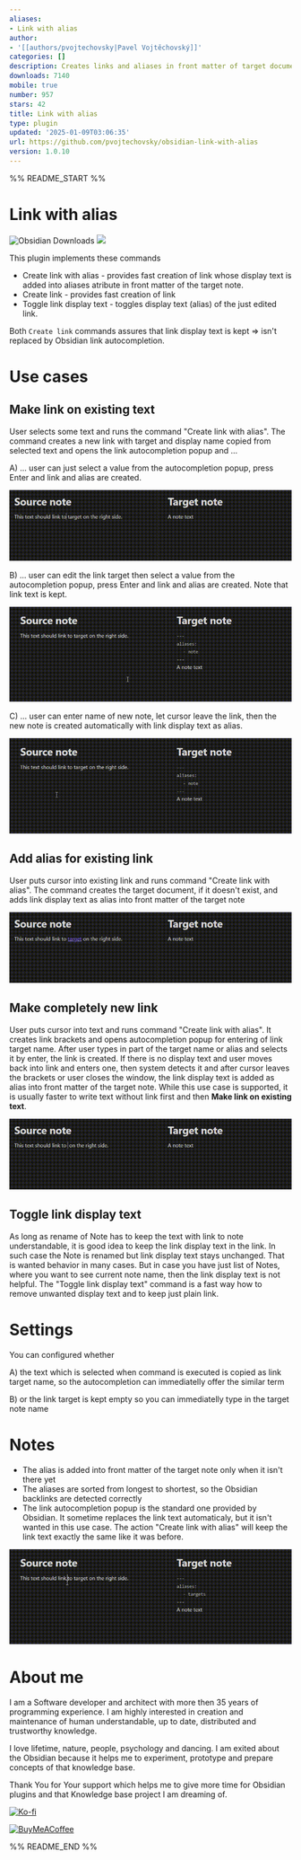 ```yaml
---
aliases:
- Link with alias
author:
- '[[authors/pvojtechovsky|Pavel Vojtěchovský]]'
categories: []
description: Creates links and aliases in front matter of target document
downloads: 7140
mobile: true
number: 957
stars: 42
title: Link with alias
type: plugin
updated: '2025-01-09T03:06:35'
url: https://github.com/pvojtechovsky/obsidian-link-with-alias
version: 1.0.10
---
```


%% README_START %%

# Link with alias

![Obsidian Downloads](https://img.shields.io/badge/dynamic/json?logo=obsidian&color=%23483699&label=downloads&query=%24%5B%22link-with-alias%22%5D.downloads&url=https%3A%2F%2Fraw.githubusercontent.com%2Fobsidianmd%2Fobsidian-releases%2Fmaster%2Fcommunity-plugin-stats.json&style=plastic) ![](https://img.shields.io/github/v/release/pvojtechovsky/obsidian-link-with-alias?label=Latest%20Release&style=plastic)

This plugin implements these commands

-   Create link with alias - provides fast creation of link whose display text is added into aliases atribute in front matter of the target note.
-   Create link - provides fast creation of link
-   Toggle link display text - toggles display text (alias) of the just edited link.

Both `Create link` commands assures that link display text is kept => isn't replaced by Obsidian link autocompletion.

# Use cases

## Make link on existing text

User selects some text and runs the command "Create link with alias". The command creates a new link with target and display name copied from selected text and opens the link autocompletion popup and ...

A) ... user can just select a value from the autocompletion popup, press Enter and link and alias are created.

![Run command, press Enter, done](https://raw.githubusercontent.com/pvojtechovsky/obsidian-link-with-alias/HEAD/use-case1.gif)

B) ... user can edit the link target then select a value from the autocompletion popup, press Enter and link and alias are created. Note that link text is kept.

![Run command, edit link, select in autocompletion, press Enter, done](https://raw.githubusercontent.com/pvojtechovsky/obsidian-link-with-alias/HEAD/use-case5.gif)

C) ... user can enter name of new note, let cursor leave the link, then the new note is created automatically with link display text as alias.

![Run command, edit link, leave the link, done](https://raw.githubusercontent.com/pvojtechovsky/obsidian-link-with-alias/HEAD/use-case6.gif)

## Add alias for existing link

User puts cursor into existing link and runs command "Create link with alias". The command creates the target document, if it doesn't exist, and adds link display text as alias into front matter of the target note

![Run command in link, done](https://raw.githubusercontent.com/pvojtechovsky/obsidian-link-with-alias/HEAD/use-case2.gif)

## Make completely new link

User puts cursor into text and runs command "Create link with alias". It creates link brackets and opens autocompletion popup for entering of link target name. After user types in part of the target name or alias and selects it by enter, the link is created. If there is no display text and user moves back into link and enters one, then system detects it and after cursor leaves the brackets or user closes the window, the link display text is added as alias into front matter of the target note. While this use case is supported, it is usually faster to write text without link first and then **Make link on existing text**.

![Run command, select target, press Enter, move cursor back, write alias, leave the link, done](https://raw.githubusercontent.com/pvojtechovsky/obsidian-link-with-alias/HEAD/use-case3.gif)

## Toggle link display text

As long as rename of Note has to keep the text with link to note understandable, it is good idea to keep the link display text in the link. In such case the Note is renamed but link display text stays unchanged. That is wanted behavior in many cases.
But in case you have just list of Notes, where you want to see current note name, then the link display text is not helpful. The "Toggle link display text" command is a fast way how to remove unwanted display text and to keep just plain link.

# Settings

You can configured whether

A) the text which is selected when command is executed is copied as link target name, so the autocompletion can immediatelly offer the similar term

B) or the link target is kept empty so you can immediatelly type in the target note name

# Notes

-   The alias is added into front matter of the target note only when it isn't there yet
-   The aliases are sorted from longest to shortest, so the Obsidian backlinks are detected correctly
-   The link autocompletion popup is the standard one provided by Obsidian. It sometime replaces the link text automaticaly, but it isn't wanted in this use case. The action "Create link with alias" will keep the link text exactly the same like it was before.

![Run command, press Enter, done](https://raw.githubusercontent.com/pvojtechovsky/obsidian-link-with-alias/HEAD/use-case4.gif)

# About me

I am a Software developer and architect with more then 35 years of programming experience. I am highly interested in creation and maintenance of human understandable, up to date, distributed and trustworthy knowledge.

I love lifetime, nature, people, psychology and dancing. I am exited about the Obsidian because it helps me to experiment, prototype and prepare concepts of that knowledge base.

Thank You for Your support which helps me to give more time for Obsidian plugins and that Knowledge base project I am dreaming of.

[![Ko-fi](https://ko-fi.com/img/githubbutton_sm.svg)](https://ko-fi.com/pavel_knowledge)

[<img src="https://cdn.buymeacoffee.com/buttons/v2/default-green.png" alt="BuyMeACoffee" width="170">](https://www.buymeacoffee.com/pavel.knowledge)


%% README_END %%